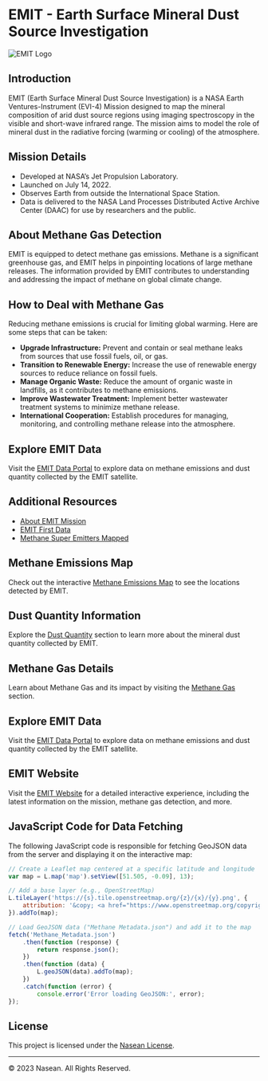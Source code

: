 # EMIT - Earth Surface Mineral Dust Source Investigation

![EMIT Logo](https://media.discordapp.net/attachments/821655672536956942/1160247599757017120/image_3.png?ex=6533f7c8&is=652182c8&hm=19ea0cc3ca9834df934a0995f01ab47d401a15501dbcb78b9d6ee9d89812c528&=&width=266&height=110)

## Introduction

EMIT (Earth Surface Mineral Dust Source Investigation) is a NASA Earth Ventures-Instrument (EVI-4) Mission designed to map the mineral composition of arid dust source regions using imaging spectroscopy in the visible and short-wave infrared range. The mission aims to model the role of mineral dust in the radiative forcing (warming or cooling) of the atmosphere.

## Mission Details

- Developed at NASA’s Jet Propulsion Laboratory.
- Launched on July 14, 2022.
- Observes Earth from outside the International Space Station.
- Data is delivered to the NASA Land Processes Distributed Active Archive Center (DAAC) for use by researchers and the public.

## About Methane Gas Detection

EMIT is equipped to detect methane gas emissions. Methane is a significant greenhouse gas, and EMIT helps in pinpointing locations of large methane releases. The information provided by EMIT contributes to understanding and addressing the impact of methane on global climate change.

## How to Deal with Methane Gas

Reducing methane emissions is crucial for limiting global warming. Here are some steps that can be taken:

- **Upgrade Infrastructure:** Prevent and contain or seal methane leaks from sources that use fossil fuels, oil, or gas.
- **Transition to Renewable Energy:** Increase the use of renewable energy sources to reduce reliance on fossil fuels.
- **Manage Organic Waste:** Reduce the amount of organic waste in landfills, as it contributes to methane emissions.
- **Improve Wastewater Treatment:** Implement better wastewater treatment systems to minimize methane release.
- **International Cooperation:** Establish procedures for managing, monitoring, and controlling methane release into the atmosphere.

## Explore EMIT Data

Visit the [EMIT Data Portal](https://earth.jpl.nasa.gov/emit/data/data-portal/coverage-and-forecasts/) to explore data on methane emissions and dust quantity collected by the EMIT satellite.

## Additional Resources

- [About EMIT Mission](https://earth.jpl.nasa.gov/emit/mission/about/)
- [EMIT First Data](https://earth.jpl.nasa.gov/emit/resources/101/emit-first-data/)
- [Methane Super Emitters Mapped](https://earth.jpl.nasa.gov/emit/news/23/methane-super-emitters-mapped-by-nasas-new-earth-space-mission/)

## Methane Emissions Map

Check out the interactive [Methane Emissions Map](#) to see the locations detected by EMIT.

## Dust Quantity Information

Explore the [Dust Quantity](DustQuantity.html) section to learn more about the mineral dust quantity collected by EMIT.

## Methane Gas Details

Learn about Methane Gas and its impact by visiting the [Methane Gas](MethaneGas.html) section.

## Explore EMIT Data

Visit the [EMIT Data Portal](https://earth.jpl.nasa.gov/emit/data/data-portal/coverage-and-forecasts/) to explore data on methane emissions and dust quantity collected by the EMIT satellite.

## EMIT Website

Visit the [EMIT Website](#) for a detailed interactive experience, including the latest information on the mission, methane gas detection, and more.

## JavaScript Code for Data Fetching

The following JavaScript code is responsible for fetching GeoJSON data from the server and displaying it on the interactive map:

```javascript
// Create a Leaflet map centered at a specific latitude and longitude
var map = L.map('map').setView([51.505, -0.09], 13);

// Add a base layer (e.g., OpenStreetMap)
L.tileLayer('https://{s}.tile.openstreetmap.org/{z}/{x}/{y}.png', {
    attribution: '&copy; <a href="https://www.openstreetmap.org/copyright">OpenStreetMap</a> contributors'
}).addTo(map);

// Load GeoJSON data ("Methane Metadata.json") and add it to the map
fetch('Methane_Metadata.json')
    .then(function (response) {
        return response.json();
    })
    .then(function (data) {
        L.geoJSON(data).addTo(map);
    })
    .catch(function (error) {
        console.error('Error loading GeoJSON:', error);
});
```

## License

This project is licensed under the [Nasean License](LICENSE).

---

&copy; 2023 Nasean. All Rights Reserved.
